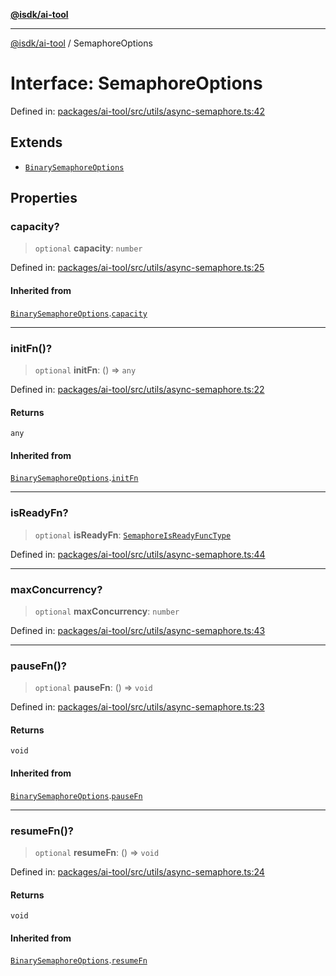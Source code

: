 [**@isdk/ai-tool**](../README.md)

***

[@isdk/ai-tool](../globals.md) / SemaphoreOptions

# Interface: SemaphoreOptions

Defined in: [packages/ai-tool/src/utils/async-semaphore.ts:42](https://github.com/isdk/ai-tool.js/blob/077730e62e6c723611b64a587e36b69766741af4/src/utils/async-semaphore.ts#L42)

## Extends

- [`BinarySemaphoreOptions`](BinarySemaphoreOptions.md)

## Properties

### capacity?

> `optional` **capacity**: `number`

Defined in: [packages/ai-tool/src/utils/async-semaphore.ts:25](https://github.com/isdk/ai-tool.js/blob/077730e62e6c723611b64a587e36b69766741af4/src/utils/async-semaphore.ts#L25)

#### Inherited from

[`BinarySemaphoreOptions`](BinarySemaphoreOptions.md).[`capacity`](BinarySemaphoreOptions.md#capacity)

***

### initFn()?

> `optional` **initFn**: () => `any`

Defined in: [packages/ai-tool/src/utils/async-semaphore.ts:22](https://github.com/isdk/ai-tool.js/blob/077730e62e6c723611b64a587e36b69766741af4/src/utils/async-semaphore.ts#L22)

#### Returns

`any`

#### Inherited from

[`BinarySemaphoreOptions`](BinarySemaphoreOptions.md).[`initFn`](BinarySemaphoreOptions.md#initfn)

***

### isReadyFn?

> `optional` **isReadyFn**: [`SemaphoreIsReadyFuncType`](../type-aliases/SemaphoreIsReadyFuncType.md)

Defined in: [packages/ai-tool/src/utils/async-semaphore.ts:44](https://github.com/isdk/ai-tool.js/blob/077730e62e6c723611b64a587e36b69766741af4/src/utils/async-semaphore.ts#L44)

***

### maxConcurrency?

> `optional` **maxConcurrency**: `number`

Defined in: [packages/ai-tool/src/utils/async-semaphore.ts:43](https://github.com/isdk/ai-tool.js/blob/077730e62e6c723611b64a587e36b69766741af4/src/utils/async-semaphore.ts#L43)

***

### pauseFn()?

> `optional` **pauseFn**: () => `void`

Defined in: [packages/ai-tool/src/utils/async-semaphore.ts:23](https://github.com/isdk/ai-tool.js/blob/077730e62e6c723611b64a587e36b69766741af4/src/utils/async-semaphore.ts#L23)

#### Returns

`void`

#### Inherited from

[`BinarySemaphoreOptions`](BinarySemaphoreOptions.md).[`pauseFn`](BinarySemaphoreOptions.md#pausefn)

***

### resumeFn()?

> `optional` **resumeFn**: () => `void`

Defined in: [packages/ai-tool/src/utils/async-semaphore.ts:24](https://github.com/isdk/ai-tool.js/blob/077730e62e6c723611b64a587e36b69766741af4/src/utils/async-semaphore.ts#L24)

#### Returns

`void`

#### Inherited from

[`BinarySemaphoreOptions`](BinarySemaphoreOptions.md).[`resumeFn`](BinarySemaphoreOptions.md#resumefn)
